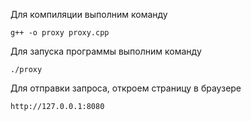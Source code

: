Для компиляции выполним команду

```
g++ -o proxy proxy.cpp
```

Для запуска программы выполним команду

```
./proxy
```

Для отправки запроса, откроем страницу в браузере

```
http://127.0.0.1:8080
```

